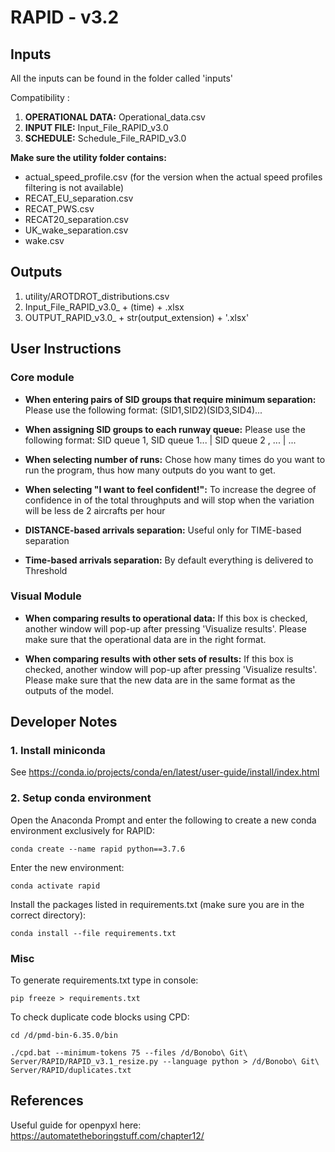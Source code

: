# RAPID - v3.2

## Inputs

All the inputs can be found in the folder called 'inputs'

Compatibility :

1. **OPERATIONAL DATA:** Operational_data.csv
2. **INPUT FILE:** Input_File_RAPID_v3.0
3. **SCHEDULE:** Schedule_File_RAPID_v3.0

**Make sure the utility folder contains:**

- actual_speed_profile.csv (for the version when the actual speed profiles filtering is not available)
- RECAT_EU_separation.csv
- RECAT_PWS.csv
- RECAT20_separation.csv
- UK_wake_separation.csv
- wake.csv

## Outputs

1. utility/AROTDROT_distributions.csv
2. Input_File_RAPID_v3.0_ + (time) + .xlsx
3. OUTPUT_RAPID_v3.0_ + str(output_extension) +  '.xlsx'

## User Instructions

### Core module

- **When entering pairs of SID groups that require minimum separation:** Please use the following format: (SID1,SID2)(SID3,SID4)...

- **When assigning SID groups to each runway queue:** Please use the following format: SID queue 1, SID queue 1... | SID queue 2 , ... | ...

- **When selecting number of runs:** Chose how many times do you want to run the program, thus how many outputs do you want to get.

- **When selecting "I want to feel confident!":** To increase the degree of confidence in of the total throughputs and will stop when the variation will be less de 2 aircrafts per hour

- **DISTANCE-based arrivals separation:** Useful only for TIME-based separation

- **Time-based arrivals separation:** By default everything is delivered to Threshold

### Visual Module

- **When comparing results to operational data:** If this box is checked, another window will pop-up after pressing 'Visualize results'. Please make sure that the operational data are in the right format.

- **When comparing results with other sets of results:** If this box is checked, another window will pop-up after pressing 'Visualize results'. Please make sure that the new data are in the same format as the outputs of the model.

## Developer Notes

### 1. Install miniconda

See https://conda.io/projects/conda/en/latest/user-guide/install/index.html

### 2. Setup conda environment

Open the Anaconda Prompt and enter the following to create a new conda environment exclusively for RAPID:

```
conda create --name rapid python==3.7.6
```

Enter the new environment:

```
conda activate rapid
```

Install the packages listed in requirements.txt (make sure you are in the correct directory):

```
conda install --file requirements.txt
```

### Misc

To generate requirements.txt type in console:
```
pip freeze > requirements.txt
```

To check duplicate code blocks using CPD:
```
cd /d/pmd-bin-6.35.0/bin

./cpd.bat --minimum-tokens 75 --files /d/Bonobo\ Git\ Server/RAPID/RAPID_v3.1_resize.py --language python > /d/Bonobo\ Git\ Server/RAPID/duplicates.txt
```

## References

Useful guide for openpyxl here: https://automatetheboringstuff.com/chapter12/
